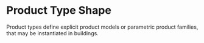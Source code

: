 Product Type Shape
==================

Product types define explicit product models or parametric product families, that may be instantiated in buildings.
